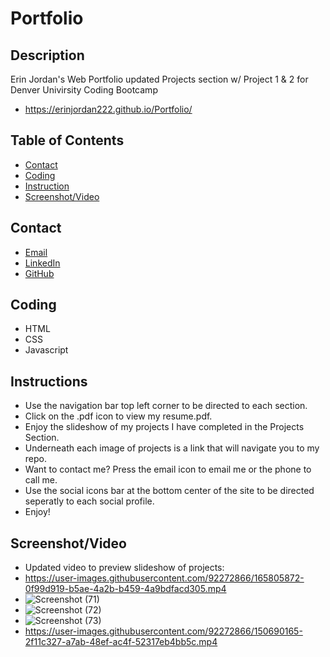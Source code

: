 # Portfolio

## Description
Erin Jordan's Web Portfolio updated Projects section w/ Project 1 & 2 for Denver Univirsity Coding Bootcamp
* https://erinjordan222.github.io/Portfolio/
## Table of Contents
* [Contact](#Contact)
* [Coding](#Coding)
* [Instruction](#Instruction)
* [Screenshot/Video](#Screenshot/Video)
## Contact
* <a href="https://erinjordan2790@gmail.com">Email</a> <br>
* <a href="https://www.linkedin.com/in/erin-jordan-b04210223/">LinkedIn</a> <br>
* <a href="https://github.com/ErinJordan222">GitHub</a> <br>
## Coding
* HTML
* CSS
* Javascript
## Instructions
* Use the navigation bar top left corner to be directed to each section.
* Click on the .pdf icon to view my resume.pdf.
* Enjoy the slideshow of my projects I have completed in the Projects Section.
* Underneath each image of projects is a link that will navigate you to my repo.
* Want to contact me? Press the email icon to email me or the phone to call me.
* Use the social icons bar at the bottom center of the site to be directed seperatly to each social profile.
* Enjoy!
## Screenshot/Video
* Updated video to preview slideshow of projects:
* https://user-images.githubusercontent.com/92272866/165805872-0f99d919-b5ae-4a2b-b459-4a9bdfacd305.mp4
* ![Screenshot (71)](https://user-images.githubusercontent.com/92272866/150690014-3c690707-ef10-4841-9e28-244209992da9.png)
* ![Screenshot (72)](https://user-images.githubusercontent.com/92272866/150690020-bf8b610c-22c9-4a52-a2e2-f1f5721069a3.png)
* ![Screenshot (73)](https://user-images.githubusercontent.com/92272866/150690025-99fd07f6-f556-4e00-915f-61f9786a13cb.png)
* https://user-images.githubusercontent.com/92272866/150690165-2f11c327-a7ab-48ef-ac4f-52317eb4bb5c.mp4
